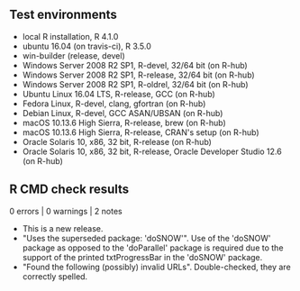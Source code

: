 ## Test environments

* local R installation, R 4.1.0
* ubuntu 16.04 (on travis-ci), R 3.5.0
* win-builder (release, devel)
* Windows Server 2008 R2 SP1, R-devel, 32/64 bit (on R-hub)
* Windows Server 2008 R2 SP1, R-release, 32/64 bit (on R-hub)
* Windows Server 2008 R2 SP1, R-oldrel, 32/64 bit (on R-hub)
* Ubuntu Linux 16.04 LTS, R-release, GCC (on R-hub)
* Fedora Linux, R-devel, clang, gfortran (on R-hub)
* Debian Linux, R-devel, GCC ASAN/UBSAN (on R-hub)
* macOS 10.13.6 High Sierra, R-release, brew (on R-hub)
* macOS 10.13.6 High Sierra, R-release, CRAN's setup (on R-hub)
* Oracle Solaris 10, x86, 32 bit, R-release (on R-hub)
* Oracle Solaris 10, x86, 32 bit, R-release, Oracle Developer Studio 12.6 (on R-hub)

## R CMD check results

0 errors | 0 warnings | 2 notes

* This is a new release.
* "Uses the superseded package: 'doSNOW'". Use of the 'doSNOW' package as opposed to the 'doParallel' package is required due to the support of the printed txtProgressBar in the 'doSNOW' package.
* "Found the following (possibly) invalid URLs". Double-checked, they are correctly spelled.